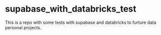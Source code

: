 # supabase_with_databricks_test
This is a repo with some tests with supabase and databricks to furture data personal projects.
